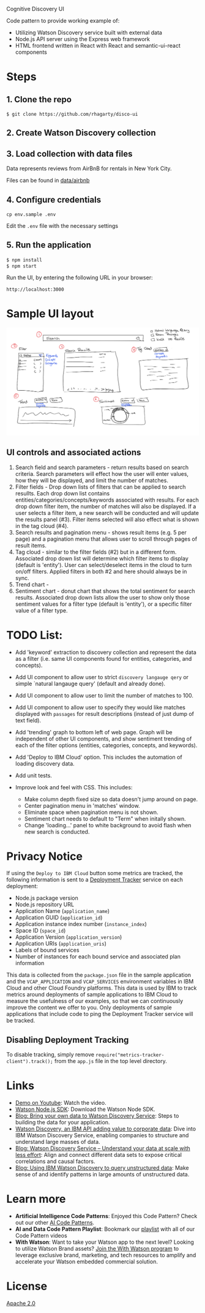 Cognitive Discovery UI

Code pattern to provide working example of:
- Utilizing Watson Discovery service built with external data
- Node.js API server using the Express web framework
- HTML frontend written in React with React and semantic-ui-react components

# Steps
## 1. Clone the repo
```
$ git clone https://github.com/rhagarty/disco-ui
```
## 2. Create Watson Discovery collection
## 3. Load collection with data files

Data represents reviews from AirBnB for rentals in New York City.

Files can be found in [data/airbnb](data/airbnb)

## 4. Configure credentials
```
cp env.sample .env
```
Edit the `.env` file with the necessary settings

## 5. Run the application
```
$ npm install
$ npm start
```
Run the UI, by entering the following URL in your browser:
```
http://localhost:3000
```

# Sample UI layout
 
![](doc/source/images/sample-output.png)

## UI controls and associated actions

1. Search field and search parameters - return results based on search criteria. Search parameters will effect how the user will enter values, how they will be displayed, and limit the number of matches.
2. Filter fields - Drop down lists of filters that can be applied to search resullts. Each drop down list contains entities/categories/concepts/keywords associated with results. For each drop down filter item, the number of matches will also be displayed. If a user selects a filter item, a new search will be conducted and will update the results panel (#3). Filter items selected will also effect what is shown in the tag cloud (#4).
3. Search results and pagination menu - shows result items (e.g. 5 per page) and a pagination menu that allows user to scroll through pages of result items.
4. Tag cloud - similar to the filter fields (#2) but in a different form. Associated drop down list will determine which filter items to display (default is 'entity'). User can select/deselect items in the cloud to turn on/off filters. Applied filters in both #2 and here should always be in sync.
5. Trend chart - 
6. Sentiment chart - donut chart that shows the total sentiment for search results. Associated drop down lists allow the user to show only those sentiment values for a filter type (default is 'entity'), or a specific filter value of a filter type.


# TODO List:
- Add 'keyword' extraction to discovery collection and represent the data as a filter (i.e. same UI components found for entities, categories, and concepts).
- Add UI component to allow user to strict `discovery langauge qery` or simple `natural langauge query' (default and already done).
- Add UI component to allow user to limit the number of matches to 100.
- Add UI component to allow user to specify they would like matches displayed with `passages` for result descriptions (instead of just dump of text field).
- Add 'trending' graph to bottom left of web page. Graph will be independent of other UI components, and show sentiment trending of each of the filter options (entities, categories, concepts, and keywords).
- Add 'Deploy to IBM Cloud' option. This includes the automation of loading discovery data.
- Add unit tests.
- Improve look and feel with CSS. This includes:

  - Make column depth fixed size so data doesn't jump around on page. 
  - Center pagination menu in 'matches' window.
  - Eliminate space when pagination menu is not shown.
  - Sentiment chart needs to default to "Term" when initally shown.
  - Change 'loading...' panel to white background to avoid flash when new search is conducted.

# Privacy Notice

If using the `Deploy to IBM Cloud` button some metrics are tracked, the following information is sent to a [Deployment Tracker](https://github.com/IBM/metrics-tracker-service) service on each deployment:

* Node.js package version
* Node.js repository URL
* Application Name (`application_name`)
* Application GUID (`application_id`)
* Application instance index number (`instance_index`)
* Space ID (`space_id`)
* Application Version (`application_version`)
* Application URIs (`application_uris`)
* Labels of bound services
* Number of instances for each bound service and associated plan information

This data is collected from the `package.json` file in the sample application and the ``VCAP_APPLICATION`` and ``VCAP_SERVICES`` environment variables in IBM Cloud and other Cloud Foundry platforms. This data is used by IBM to track metrics around deployments of sample applications to IBM Cloud to measure the usefulness of our examples, so that we can continuously improve the content we offer to you. Only deployments of sample applications that include code to ping the Deployment Tracker service will be tracked.

## Disabling Deployment Tracking

To disable tracking, simply remove `require("metrics-tracker-client").track();` from the ``app.js`` file in the top level directory.

# Links

* [Demo on Youtube](https://????): Watch the video.
* [Watson Node.js SDK](https://github.com/watson-developer-cloud/node-sdk): Download the Watson Node SDK.
* [Blog: Bring your own data to Watson Discovery Service](doc/index.md): Steps to building the data for your application.
* [Watson Discovery, an IBM API adding value to corporate data](https://bbvaopen4u.com/en/actualidad/watson-discovery-ibm-api-adding-value-corporate-data): Dive into IBM Watson Discovery Service, enabling companies to structure and understand large masses of data.
* [Blog: Watson Discovery Service – Understand your data at scale with less effort](https://www.ibm.com/blogs/watson/2016/12/watson-discovery-service-understand-data-scale-less-effort/): Align and connect different data sets to expose critical correlations and causal factors.
* [Blog: Using IBM Watson Discovery to query unstructured data](https://dzone.com/articles/using-ibm-watson-discovery-to-query-unstructured-d): Make sense of and identify patterns in large amounts of unstructured data.

# Learn more

* **Artificial Intelligence Code Patterns**: Enjoyed this Code Pattern? Check out our other [AI Code Patterns](https://developer.ibm.com/code/technologies/artificial-intelligence/).
* **AI and Data Code Pattern Playlist**: Bookmark our [playlist](https://www.youtube.com/playlist?list=PLzUbsvIyrNfknNewObx5N7uGZ5FKH0Fde) with all of our Code Pattern videos
* **With Watson**: Want to take your Watson app to the next level? Looking to utilize Watson Brand assets? [Join the With Watson program](https://www.ibm.com/watson/with-watson/) to leverage exclusive brand, marketing, and tech resources to amplify and accelerate your Watson embedded commercial solution.

# License
[Apache 2.0](LICENSE)